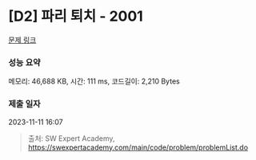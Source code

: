 # [D2] 파리 퇴치 - 2001 

[문제 링크](https://swexpertacademy.com/main/code/problem/problemDetail.do?contestProbId=AV5PzOCKAigDFAUq) 

### 성능 요약

메모리: 46,688 KB, 시간: 111 ms, 코드길이: 2,210 Bytes

### 제출 일자

2023-11-11 16:07



> 출처: SW Expert Academy, https://swexpertacademy.com/main/code/problem/problemList.do